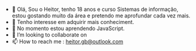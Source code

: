 - 👋 Olá, Sou o Heitor, tenho 18 anos e curso Sistemas de informação, estou gostando muito da área e pretendo me aprofundar cada vez mais.
- 👀 Tenho interesse em adquirir mais conheciment.
- 🌱 No momento estou aprendendo JavaScript.
- 💞️ I’m looking to collaborate on 
- 📫 How to reach me : heitor.gb@outlook.com

<!---
eooheitor/eooheitor is a ✨ special ✨ repository because its `README.md` (this file) appears on your GitHub profile.
You can click the Preview link to take a look at your changes.
--->
